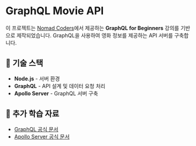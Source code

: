 # GraphQL Movie API

이 프로젝트는 [Nomad Coders](https://nomadcoders.co/graphql-for-beginners)에서 제공하는 **GraphQL for Beginners** 강의를 기반으로 제작되었습니다.
GraphQL을 사용하여 영화 정보를 제공하는 API 서버를 구축합니다.

## 📌 기술 스택

- **Node.js** - 서버 환경
- **GraphQL** - API 설계 및 데이터 요청 처리
- **Apollo Server** - GraphQL 서버 구축

## 📌 추가 학습 자료

- [GraphQL 공식 문서](https://graphql.org/)
- [Apollo Server 공식 문서](https://www.apollographql.com/docs/apollo-server/)
